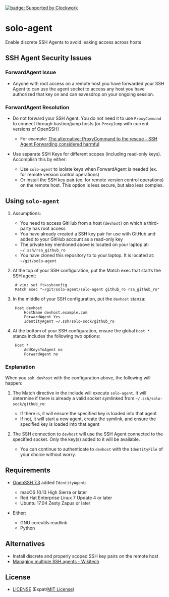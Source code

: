 [![badge: Supported by Clockwork](https://img.shields.io/badge/Supported%20by-Clockwork-ffcc00.svg)](https://www.clockwork.com/)

# solo-agent

Enable discrete SSH Agents to avoid leaking access across hosts


## SSH Agent Security Issues


### ForwardAgent Issue

- Anyone with root access on a remote host you have forwarded your SSH Agent
  to can use the agent socket to access any host you have authorized that key
  on and can eavesdrop on your ongoing session.


### ForwardAgent Resolution

- Do not forward your SSH Agent. You do not need it to use `ProxyCommand` to
  connect through bastion/jump hosts (or `ProxyJump` with current versions of
  OpenSSH)

  - For example: [The alternative: ProxyCommand to the rescue - SSH Agent
    Forwarding considered harmful](https://heipei.github.io/2015/02/26/SSH-Agent-Forwarding-considered-harmful/#the-alternative-proxycommand-to-the-rescue)

- Use separate SSH Keys for different scopes (including read-only keys).
  Accomplish this by either:

  - Use `solo-agent` to isolate keys when ForwardAgent is needed (ex. for
    remote version control operations)
  - Or install the SSH key pair (ex. for remote version control operations) on
    the remote host. This option is less secure, but also less complex.


## Using `solo-agent`

1. Assumptions:

   - You need to access GitHub from a host (`devhost`) on which a third-party
     has root access
   - You have already created a SSH key pair for use with GitHub and added to
     your GitHub account as a read-only key
   - The private key mentioned above is located on your laptop at:
     `~/.ssh/rsa_github_ro`
   - You have cloned this repository to to your laptop. It is located at:
     `~/git/solo-agent`

2. At the top of your SSH configuration, put the Match exec that starts the
   SSH agent:

        # vim: set ft=sshconfig
        Match exec "~/git/solo-agent/solo-agent github_ro rsa_github_ro"

3. In the middle of your SSH configuration, put the `devhost` stanza:

        Host devhost
            HostName devhost.example.com
            ForwardAgent Yes
            IdentityAgent ~/.ssh/solo-sock/github_ro

4. At the bottom of your SSH configuration, ensure the global `Host *` stanza
   includes the following two options:

        Host *
            AddKeysToAgent no
            ForwardAgent no


### Explanation

When you `ssh devhost` with the configuration above, the following will happen:
1. The Match directive in the include will execute `solo-agent`. It will
   determine if there is already a valid socket symlinked from
   `~/.ssh/solo-sock/github_ro`:

   - If there is, it will ensure the specified key is loaded into that agent
   - If not, it will start a new agent, create the symlink, and ensure the
     specified key is loaded into that agent

2. The SSH connection to `devhost` will use the SSH Agent connected to the
   specified socket. Only the key(s) added to it will be available.

   - You can continue to authenticate to `devhost` with the `IdentityFile` of
     your choice without worry.


## Requirements

- [OpenSSH 7.3](https://www.openssh.com/txt/release-7.3) added `IdentityAgent`:

  - macOS 10.13 High Sierra or later
  - Red Hat Enterprise Linux 7 Update 4 or later
  - Ubuntu 17.04 Zesty Zapus or later

- Either:

    - GNU coreutils readlink
    - Python


## Alternatives

- Install discrete and properly scoped SSH key pairs on the remote host
- [Managing multiple SSH agents - Wikitech](https://wikitech.wikimedia.org/wiki/Managing_multiple_SSH_agents)


## License

- [LICENSE](LICENSE) (Expat/[MIT License][MIT])

[MIT]: http://www.opensource.org/licenses/MIT "The MIT License (MIT)"
